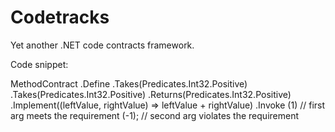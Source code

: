 # Codetracks
Yet another .NET code contracts framework.


Code snippet:

MethodContract
  .Define
	.Takes(Predicates.Int32.Positive)
  .Takes(Predicates.Int32.Positive)
	.Returns(Predicates.Int32.Positive)
	.Implement((leftValue, rightValue) => leftValue + rightValue)
	.Invoke
		(1) // first arg meets the requirement
		(-1); // second arg violates the requirement

